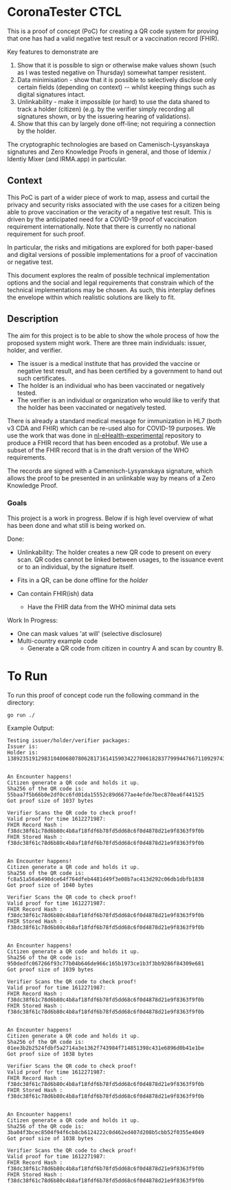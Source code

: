 # CoronaTester CTCL

This is a proof of concept (PoC) for creating a QR code system for proving that one has had a valid negative test result or a vaccination record (FHIR). 

Key features to demonstrate are

1. Show that it is possible to sign or otherwise make values shown (such as I was tested negative on Thursday) somewhat tamper resistent.
1. Data minimisation - show that it is possible to selectively disclose only certain fields (depending on context) -- whilst keeping things such as digital signatures intact.
1. Unlinkability - make it impossible (or hard) to use the data shared to track a holder (citizen) (e.g. by the verifier simply recording all signatures shown, or by the issuering hearing of validations).
1. Show that this can by largely done off-line; not requiring a connection by the holder.

The cryptographic technologies are based on Camenisch-Lysyanskaya signatures and Zero Knowledge Proofs in general, and those of Idemix / Identiy Mixer (and IRMA.app) in particular.

## Context

This PoC is part of a wider piece of work to map, assess and curtail the privacy and security risks associated with the use cases for a citizen being able to prove vaccination or the veracity of a negative test result. This is driven by the anticipated need for a COVID-19 proof of vaccination requirement internationally. Note that there is currently no national requirement for such proof.

In particular, the risks and mitigations are explored for both paper-based and digital versions of possible implementations for a proof of vaccination or negative test.

This document explores the realm of possible technical implementation options and the social and legal requirements that constrain which of the technical implementations may be chosen. As such, this interplay defines the envelope within which realistic solutions are likely to fit.

## Description

The aim for this project is to be able to show the whole process of how the proposed system might work. There are three main individuals: issuer, holder, and verifier. 
- The issuer is a medical institute that has provided the vaccine or negative test result, and has been certified by a government to hand out such certificates.    
- The holder is an individual who has been vaccinated or negatively tested. 
- The verifier is an individual or organization who would like to verify that the holder has been vaccinated or negatively tested.

There is already a standard medical message for immunization in HL7 (both v3 CDA and FHIR) which can be re-used also for COVID-19 purposes. We use the work that was done in [nl-eHealth-experimental](https://github.com/minvws/nl-eHealth-experimental/tree/master/examples/who-smartvacc) repository to produce a FHIR record that has been encoded as a protobuf. We use a subset of the FHIR record that is in the draft version of the WHO requirements.

The records are signed with a Camenisch-Lysyanskaya signature, which allows the proof to be presented in an unlinkable way by means of a Zero Knowledge Proof.

### Goals

This project is a work in progress. Below if is high level overview of what has been done and what still is being worked on.

Done: 
- Unlinkability: The holder creates a new QR code to present on every scan. QR codes cannot be linked between usages, to the issuance event or to an individual, by the signature itself.

- Fits in a QR, can be done offline for the _holder_

- Can contain FHIR(ish) data 
    - Have the FHIR data from the WHO minimal data sets  

Work In Progress:
- One can mask values 'at will' (selective disclosure)
- Multi-country example code
    - Generate a QR code from citizen in country A and scan by country B.


# To Run
To run this proof of concept code run the following command in the directory: 

`go run ./`

Example Output:
```
Testing issuer/holder/verifier packages:
Issuer is:
Holder is: 13892351912983104006807806281716141590342270061828377999447667110929743356782


An Encounter happens!
Citizen generate a QR code and holds it up.
Sha256 of the QR code is: 55baa7f5b66b0e2df0cc6fd01da15552c89d6677ae4efde7bec870ea6f441525
Got proof size of 1037 bytes

Verifier Scans the QR code to check proof!
Valid proof for time 1612271987:
FHIR Record Hash : f38dc38f61c78d6b80c4b8af18fdf6b78fd5dd68c6f0d4878d21e9f8363f9f0b
FHIR Stored Hash : f38dc38f61c78d6b80c4b8af18fdf6b78fd5dd68c6f0d4878d21e9f8363f9f0b


An Encounter happens!
Citizen generate a QR code and holds it up.
Sha256 of the QR code is: fc8a51a56a6498dce64f764dfeb4481d49f3e08b7ac413d292c06db1dbfb1838
Got proof size of 1040 bytes

Verifier Scans the QR code to check proof!
Valid proof for time 1612271987:
FHIR Record Hash : f38dc38f61c78d6b80c4b8af18fdf6b78fd5dd68c6f0d4878d21e9f8363f9f0b
FHIR Stored Hash : f38dc38f61c78d6b80c4b8af18fdf6b78fd5dd68c6f0d4878d21e9f8363f9f0b


An Encounter happens!
Citizen generate a QR code and holds it up.
Sha256 of the QR code is: 950dedfc067266f93c77b04b646de966c165b1973ce1b3f3bb9286f84309e681
Got proof size of 1039 bytes

Verifier Scans the QR code to check proof!
Valid proof for time 1612271987:
FHIR Record Hash : f38dc38f61c78d6b80c4b8af18fdf6b78fd5dd68c6f0d4878d21e9f8363f9f0b
FHIR Stored Hash : f38dc38f61c78d6b80c4b8af18fdf6b78fd5dd68c6f0d4878d21e9f8363f9f0b


An Encounter happens!
Citizen generate a QR code and holds it up.
Sha256 of the QR code is: 01ee3b2b2524fdbf5a2714a3e1362f743984f714851398c431e6896d0b41e1be
Got proof size of 1038 bytes

Verifier Scans the QR code to check proof!
Valid proof for time 1612271987:
FHIR Record Hash : f38dc38f61c78d6b80c4b8af18fdf6b78fd5dd68c6f0d4878d21e9f8363f9f0b
FHIR Stored Hash : f38dc38f61c78d6b80c4b8af18fdf6b78fd5dd68c6f0d4878d21e9f8363f9f0b


An Encounter happens!
Citizen generate a QR code and holds it up.
Sha256 of the QR code is: 3ba04f3bcec8504f94f6cb8cb6124222c0d462ed407d208b5cbb52f0355e4049
Got proof size of 1038 bytes

Verifier Scans the QR code to check proof!
Valid proof for time 1612271987:
FHIR Record Hash : f38dc38f61c78d6b80c4b8af18fdf6b78fd5dd68c6f0d4878d21e9f8363f9f0b
FHIR Stored Hash : f38dc38f61c78d6b80c4b8af18fdf6b78fd5dd68c6f0d4878d21e9f8363f9f0b
```
